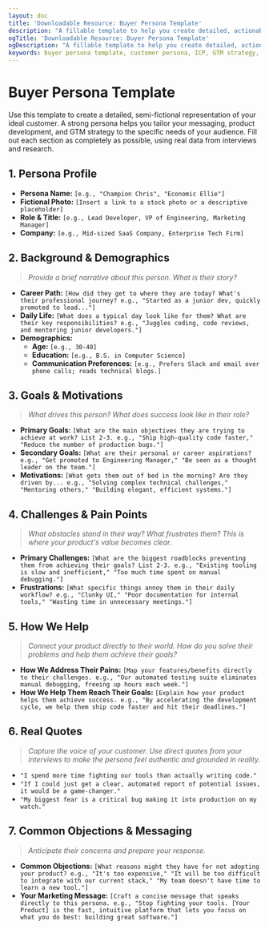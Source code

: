 ```yaml
---
layout: doc
title: 'Downloadable Resource: Buyer Persona Template'
description: "A fillable template to help you create detailed, actionable buyer personas for your Go-to-Market strategy."
ogTitle: 'Downloadable Resource: Buyer Persona Template'
ogDescription: "A fillable template to help you create detailed, actionable buyer personas for your Go-to-Market strategy."
keywords: buyer persona template, customer persona, ICP, GTM strategy, product marketing resource, user persona
---
```

# Buyer Persona Template

Use this template to create a detailed, semi-fictional representation of your ideal customer. A strong persona helps you tailor your messaging, product development, and GTM strategy to the specific needs of your audience. Fill out each section as completely as possible, using real data from interviews and research.

## 1. Persona Profile

* **Persona Name:** `[e.g., "Champion Chris", "Economic Ellie"]`
* **Fictional Photo:** `[Insert a link to a stock photo or a descriptive placeholder]`
* **Role & Title:** `[e.g., Lead Developer, VP of Engineering, Marketing Manager]`
* **Company:** `[e.g., Mid-sized SaaS Company, Enterprise Tech Firm]`

## 2. Background & Demographics

> *Provide a brief narrative about this person. What is their story?*

* **Career Path:** `[How did they get to where they are today? What's their professional journey? e.g., "Started as a junior dev, quickly promoted to lead..."]`
* **Daily Life:** `[What does a typical day look like for them? What are their key responsibilities? e.g., "Juggles coding, code reviews, and mentoring junior developers."]`
* **Demographics:**
  * **Age:** `[e.g., 30-40]`
  * **Education:** `[e.g., B.S. in Computer Science]`
  * **Communication Preferences:** `[e.g., Prefers Slack and email over phone calls; reads technical blogs.]`

## 3. Goals & Motivations

> *What drives this person? What does success look like in their role?*

* **Primary Goals:** `[What are the main objectives they are trying to achieve at work? List 2-3. e.g., "Ship high-quality code faster," "Reduce the number of production bugs."]`
* **Secondary Goals:** `[What are their personal or career aspirations? e.g., "Get promoted to Engineering Manager," "Be seen as a thought leader on the team."]`
* **Motivations:** `[What gets them out of bed in the morning? Are they driven by... e.g., "Solving complex technical challenges," "Mentoring others," "Building elegant, efficient systems."]`

## 4. Challenges & Pain Points

> *What obstacles stand in their way? What frustrates them? This is where your product's value becomes clear.*

* **Primary Challenges:** `[What are the biggest roadblocks preventing them from achieving their goals? List 2-3. e.g., "Existing tooling is slow and inefficient," "Too much time spent on manual debugging."]`
* **Frustrations:** `[What specific things annoy them in their daily workflow? e.g., "Clunky UI," "Poor documentation for internal tools," "Wasting time in unnecessary meetings."]`

## 5. How We Help

> *Connect your product directly to their world. How do you solve their problems and help them achieve their goals?*

* **How We Address Their Pains:** `[Map your features/benefits directly to their challenges. e.g., "Our automated testing suite eliminates manual debugging, freeing up hours each week."]`
* **How We Help Them Reach Their Goals:** `[Explain how your product helps them achieve success. e.g., "By accelerating the development cycle, we help them ship code faster and hit their deadlines."]`

## 6. Real Quotes

> *Capture the voice of your customer. Use direct quotes from your interviews to make the persona feel authentic and grounded in reality.*

* `"I spend more time fighting our tools than actually writing code."`
* `"If I could just get a clear, automated report of potential issues, it would be a game-changer."`
* `"My biggest fear is a critical bug making it into production on my watch."`

## 7. Common Objections & Messaging

> *Anticipate their concerns and prepare your response.*

* **Common Objections:** `[What reasons might they have for not adopting your product? e.g., "It's too expensive," "It will be too difficult to integrate with our current stack," "My team doesn't have time to learn a new tool."]`
* **Your Marketing Message:** `[Craft a concise message that speaks directly to this persona. e.g., "Stop fighting your tools. [Your Product] is the fast, intuitive platform that lets you focus on what you do best: building great software."]`
